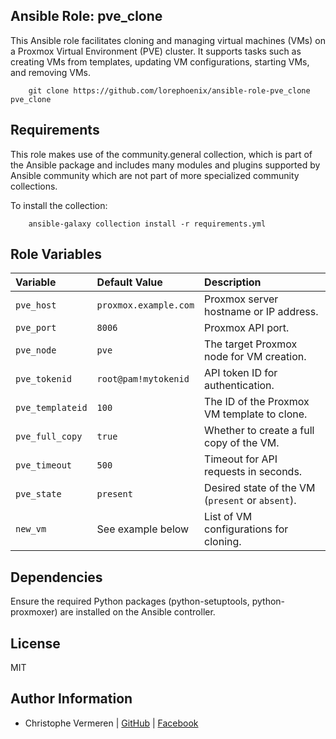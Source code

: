 Ansible Role: pve_clone
------------

This Ansible role facilitates cloning and managing virtual machines (VMs) on a Proxmox Virtual Environment (PVE) cluster. It supports tasks such as creating VMs from templates, updating VM configurations, starting VMs, and removing VMs.

```
    git clone https://github.com/lorephoenix/ansible-role-pve_clone pve_clone
```

Requirements
------------

This role makes use of the community.general collection, which is part of the Ansible package and includes many modules and plugins supported by Ansible community which are not part of more specialized community collections.

To install the collection:
```
    ansible-galaxy collection install -r requirements.yml
```

Role Variables
--------------

| Variable | Default Value | Description |
| :--- | :--- | :---|
| `pve_host`       | `proxmox.example.com` | Proxmox server hostname or IP address.           |
| `pve_port`       | `8006`                |	Proxmox API port.                             |
| `pve_node`       | `pve`                 | The target Proxmox node for VM creation.         |
| `pve_tokenid`    | `root@pam!mytokenid`  | API token ID for authentication.                 |
| `pve_templateid` | `100`                 | The ID of the Proxmox VM template to clone.      |
| `pve_full_copy`  | `true`                | Whether to create a full copy of the VM.         |
| `pve_timeout`    | `500`                 | Timeout for API requests in seconds.             |
| `pve_state`      | `present`             | Desired state of the VM (`present` or `absent`). |
| `new_vm`         | See example below     | List of VM configurations for cloning.           |


Dependencies
------------

Ensure the required Python packages (python-setuptools, python-proxmoxer) are installed on the Ansible controller.

License
-------

MIT

Author Information
------------------

- Christophe Vermeren | [GitHub](https://github.com/lorephoenix) | [Facebook](https://www.facebook.com/cvermeren)
